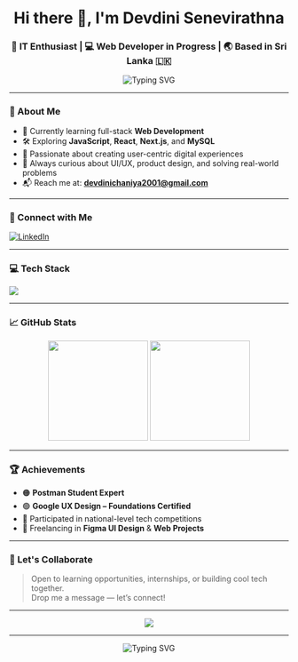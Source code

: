 <h1 align="center">Hi there 👋, I'm Devdini Senevirathna</h1>
<h3 align="center">🚀 IT Enthusiast | 💻 Web Developer in Progress | 🌏 Based in Sri Lanka 🇱🇰</h3>
<p align="center">
  <img src="https://readme-typing-svg.demolab.com?font=Fira+Code&weight=500&size=22&pause=1000&center=true&width=435&color=00C896&lines=Frontend%2FBackend+Web+Dev+Learner;Design%2BCode%3DMy+Thing;Keep+Learning.+Keep+Building+%F0%9F%92%BB" alt="Typing SVG" />
</p>



---

### 🌟 About Me

- 🌱 Currently learning full-stack **Web Development**
- 🛠️ Exploring **JavaScript**, **React**, **Next.js**, and **MySQL**
- 🎯 Passionate about creating user-centric digital experiences
- 🧩 Always curious about UI/UX, product design, and solving real-world problems
- 📬 Reach me at: **devdinichaniya2001@gmail.com**

---

### 🔗 Connect with Me

<p align="left">
  <a href="https://www.linkedin.com/in/devdini-senevirathna-6aa772271" target="_blank">
    <img src="https://img.shields.io/badge/LinkedIn-blue?logo=linkedin&style=for-the-badge" alt="LinkedIn" />
  </a>
</p>

---

### 💻 Tech Stack

<p align="left">
  <img src="https://skillicons.dev/icons?i=html,css,js,react,nextjs,java,mysql,git,figma,c" />
</p>

---

### 📈 GitHub Stats

<p align="center">
  <img src="https://github-readme-stats.vercel.app/api?username=dsenevirathna&show_icons=true&theme=radical&hide_border=true&include_all_commits=true&count_private=true" height="180" />
  <img src="https://github-readme-stats.vercel.app/api/top-langs/?username=dsenevirathna&layout=compact&theme=radical&hide_border=true" height="180" />
</p>

---

### 🏆 Achievements

- 🟠 **Postman Student Expert**
- 🟢 **Google UX Design – Foundations Certified**
- 🧠 Participated in national-level tech competitions
- 🎨 Freelancing in **Figma UI Design** & **Web Projects**

---


### 💬 Let's Collaborate

> Open to learning opportunities, internships, or building cool tech together.  
> Drop me a message — let’s connect!

---

<p align="center">
  <img src="https://github-profile-trophy.vercel.app/?username=dsenevirathna&theme=radical&no-frame=true&column=4" />
</p>

---

<p align="center">
  <img src="https://readme-typing-svg.demolab.com?font=Fira+Code&weight=600&size=24&pause=1000&center=true&color=00C896&vCenter=true&width=500&lines=Thanks+for+visiting+%F0%9F%91%8B;Hope+you+have+an+amazing+day!+%E2%9C%A8;Keep+shining+and+coding!+%F0%9F%92%A1" alt="Typing SVG" />
</p>

